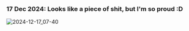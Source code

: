 ### 17 Dec 2024: Looks like a piece of shit, but I'm so proud :D
![2024-12-17_07-40](https://github.com/user-attachments/assets/486f3601-c01b-46bc-8837-da308269e57f)
